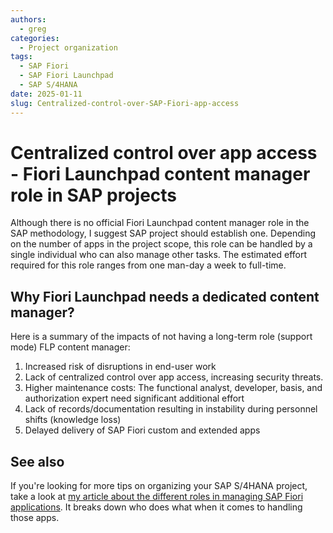 ```yaml
---
authors:
  - greg
categories:
  - Project organization
tags:
  - SAP Fiori
  - SAP Fiori Launchpad
  - SAP S/4HANA
date: 2025-01-11
slug: Centralized-control-over-SAP-Fiori-app-access
---
```


# Centralized control over app access - Fiori Launchpad content manager role in SAP projects

Although there is no official Fiori Launchpad content manager role in the SAP methodology, I suggest SAP project should establish one. Depending on the number of apps in the project scope, this role can be handled by a single individual who can also manage other tasks. The estimated effort required for this role ranges from one man-day a week to full-time.
<!-- more -->


## Why Fiori Launchpad needs a dedicated content manager?

Here is a summary of the impacts of not having a long-term role (support mode) FLP content manager:

1. Increased risk of disruptions in end-user work
2. Lack of centralized control over app access, increasing security threats.
3. Higher maintenance costs: The functional analyst, developer, basis, and authorization expert need significant additional effort
4. Lack of records/documentation resulting in instability during personnel shifts (knowledge loss)
5. Delayed delivery of SAP Fiori custom and extended apps

## See also 

If you're looking for more tips on organizing your SAP S/4HANA project, take a look at [my article about the different roles in managing SAP Fiori applications](0005-practical-roles-in-SAP-apps-handling.md). It breaks down who does what when it comes to handling those apps.